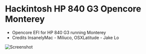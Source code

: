 # Hackintosh HP 840 G3 Opencore Monterey
* Opencore EFI for HP 840 G3 running Monterey
* Credits InsanelyMac - Miliuco, OSXLatitude - Jake Lo

![Screenshot](https://github.com/yahgoo/Hackintosh-HP-840-G3-Opencore-Monterey/blob/main/Screenshot%202021-06-19%20at%201.12.11%20AM.png)
